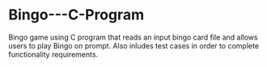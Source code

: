 # Bingo---C-Program
Bingo game using C program that reads an input bingo card file and allows users to play Bingo on prompt. Also inludes test cases in order to complete functionality requirements.
